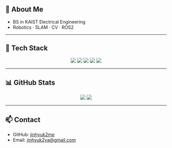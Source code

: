 <!-- About -->
## 👋 About Me
- BS in KAIST Electrical Engineering
- Robotics · SLAM · CV · ROS2

---

<!-- Tech Stack -->
## 🚀 Tech Stack
<p align="center">
  <img src="https://img.shields.io/badge/ROS2-22314E?style=for-the-badge&logo=ros&logoColor=white"/>
  <img src="https://img.shields.io/badge/Python-3776AB?style=for-the-badge&logo=python&logoColor=white"/>
  <img src="https://img.shields.io/badge/OpenCV-5C3EE8?style=for-the-badge&logo=opencv&logoColor=white"/>
  <img src="https://img.shields.io/badge/C++-00599C?style=for-the-badge&logo=cplusplus&logoColor=white"/>
  <img src="https://img.shields.io/badge/SLAM-4CAF50?style=for-the-badge"/>
</p>

---

<!-- GitHub Stats -->
## 📊 GitHub Stats
<p align="center">
  <img src="https://github-readme-stats.vercel.app/api?username=jinhyuk2me&show_icons=true&theme=tokyonight"/>
  <img src="https://github-readme-stats.vercel.app/api/top-langs/?username=jinhyuk2me&layout=compact&theme=tokyonight"/>
</p>

---

<!-- Contact -->
## 📫 Contact
- GitHub: [jinhyuk2me](https://github.com/jinhyuk2me)
- Email: jinhyuk2ya@gmail.com
